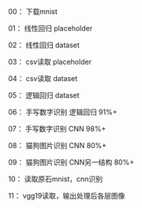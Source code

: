 00： 下载mnist

01： 线性回归 placeholder

02： 线性回归 dataset

03： csv读取 placeholder

04： csv读取 dataset

05： 逻辑回归 dataset

06： 手写数字识别 逻辑回归  91%+

07： 手写数字识别 CNN 	  98%+

08： 猫狗图片识别 CNN       80%+

09： 猫狗图片识别 CNN另一结构 80%+

10： 读取原石mnist，cnn识别

11： vgg19读取，输出处理后各层图像